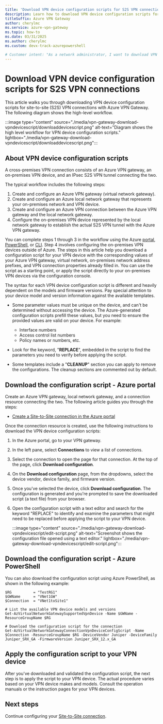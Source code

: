 ```yaml
---
title: 'Download VPN device configuration scripts for S2S VPN connections'
description: Learn how to download VPN device configuration scripts for S2S VPN connections with Azure VPN Gateways.
titleSuffix: Azure VPN Gateway
author: cherylmc
ms.service: azure-vpn-gateway
ms.topic: how-to
ms.date: 03/31/2025
ms.author: cherylmc 
ms.custom: devx-track-azurepowershell

# Customer intent: "As a network administrator, I want to download VPN device configuration scripts for site-to-site connections, so that I can configure my on-premises VPN device to securely connect with Azure VPN Gateway."
---
```

# Download VPN device configuration scripts for S2S VPN connections

This article walks you through downloading VPN device configuration scripts for site-to-site (S2S) VPN connections with Azure VPN Gateway. The following diagram shows the high-level workflow.

:::image type="content" source="./media/vpn-gateway-download-vpndevicescript/downloaddevicescript.png" alt-text="Diagram shows the high level workflow for VPN device configuration scripts." lightbox="./media/vpn-gateway-download-vpndevicescript/downloaddevicescript.png":::

## <a name="about"></a>About VPN device configuration scripts

A cross-premises VPN connection consists of an Azure VPN gateway, an on-premises VPN device, and an IPsec S2S VPN tunnel connecting the two.

The typical workflow includes the following steps:

1. Create and configure an Azure VPN gateway (virtual network gateway).
1. Create and configure an Azure local network gateway that represents your on-premises network and VPN device.
1. Create and configure an Azure VPN connection between the Azure VPN gateway and the local network gateway.
1. Configure the on-premises VPN device represented by the local network gateway to establish the actual S2S VPN tunnel with the Azure VPN gateway.

You can complete steps 1 through 3 in the workflow using the Azure [portal](./tutorial-site-to-site-portal.md), [PowerShell](vpn-gateway-create-site-to-site-rm-powershell.md), or [CLI](vpn-gateway-howto-site-to-site-resource-manager-cli.md). Step 4 involves configuring the on-premises VPN devices outside of Azure. The steps in this article help you download a configuration script for your VPN device with the corresponding values of your Azure VPN gateway, virtual network, on-premises network address prefixes, and VPN connection properties already filled in. You can use the script as a starting point, or apply the script directly to your on-premises VPN devices via the configuration console.

The syntax for each VPN device configuration script is different and heavily dependent on the models and firmware versions. Pay special attention to your device model and version information against the available templates.

* Some parameter values must be unique on the device, and can't be determined without accessing the device. The Azure-generated configuration scripts prefill these values, but you need to ensure the provided values are valid on your device. For example:

  * Interface numbers
  * Access control list numbers
  * Policy names or numbers, etc.

* Look for the keyword, "**REPLACE**", embedded in the script to find the parameters you need to verify before applying the script.
* Some templates include a "**CLEANUP**" section you can apply to remove the configurations. The cleanup sections are commented out by default.

## Download the configuration script - Azure portal

Create an Azure VPN gateway, local network gateway, and a connection resource connecting the two. The following article guides you through the steps:

* [Create a Site-to-Site connection in the Azure portal](./tutorial-site-to-site-portal.md)

Once the connection resource is created, use the following instructions to download the VPN device configuration scripts:

1. In the Azure portal, go to your VPN gateway.
1. In the left pane, select **Connections** to view a list of connections.
1. Select the connection to open the page for that connection. At the top of the page, click **Download configuration**.
1. On the **Download configuration** page, from the dropdowns, select the device vendor, device family, and firmware version.
1. Once you've selected the device, click **Download configuration**. The configuration is generated and you're prompted to save the downloaded script (a text file) from your browser.
1. Open the configuration script with a text editor and search for the keyword "REPLACE" to identify and examine the parameters that might need to be replaced before applying the script to your VPN device.

   :::image type="content" source="./media/vpn-gateway-download-vpndevicescript/edit-script.png" alt-text="Screenshot shows the configuration file opened using a text editor." lightbox="./media/vpn-gateway-download-vpndevicescript/edit-script.png":::

## Download the configuration script - Azure PowerShell

You can also download the configuration script using Azure PowerShell, as shown in the following example:

```azurepowershell-interactive
$RG          = "TestRG1"
$GWName      = "VNet1GW"
$Connection  = "VNet1toSite1"

# List the available VPN device models and versions
Get-AzVirtualNetworkGatewaySupportedVpnDevice -Name $GWName -ResourceGroupName $RG

# Download the configuration script for the connection
Get-AzVirtualNetworkGatewayConnectionVpnDeviceConfigScript -Name $Connection -ResourceGroupName $RG -DeviceVendor Juniper -DeviceFamily Juniper_SRX_GA -FirmwareVersion Juniper_SRX_12.x_GA
```

## Apply the configuration script to your VPN device

After you've downloaded and validated the configuration script, the next step is to apply the script to your VPN device. The actual procedure varies based on your VPN device makes and models. Consult the operation manuals or the instruction pages for your VPN devices.

## Next steps

Continue configuring your [Site-to-Site connection](./tutorial-site-to-site-portal.md).
